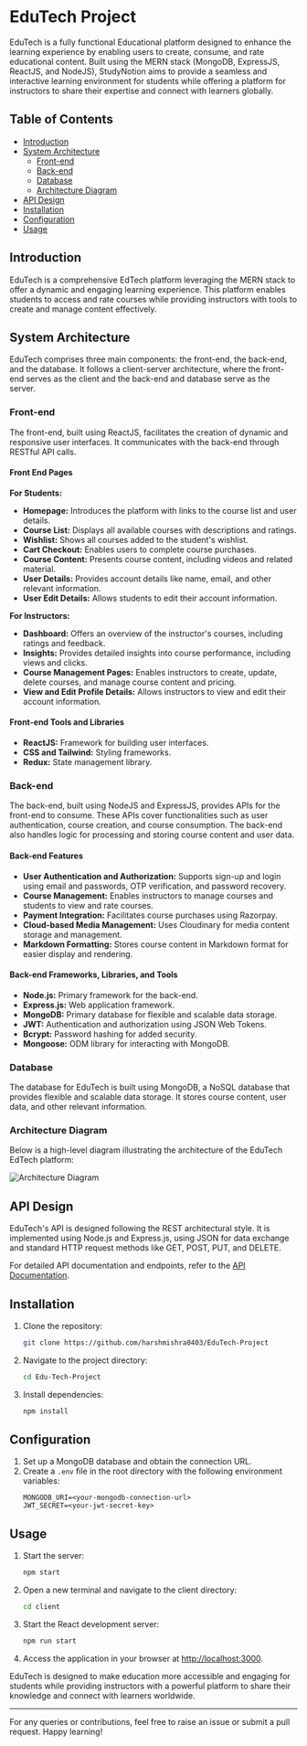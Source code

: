 # EduTech Project
EduTech is a fully functional Educational platform designed to enhance the learning experience by enabling users to create, consume, and rate educational content. Built using the MERN stack (MongoDB, ExpressJS, ReactJS, and NodeJS), StudyNotion aims to provide a seamless and interactive learning environment for students while offering a platform for instructors to share their expertise and connect with learners globally.

## Table of Contents
- [Introduction](#introduction)
- [System Architecture](#system-architecture)
  - [Front-end](#front-end)
  - [Back-end](#back-end)
  - [Database](#database)
  - [Architecture Diagram](#architecture-diagram)
- [API Design](#api-design)
- [Installation](#installation)
- [Configuration](#configuration)
- [Usage](#usage)

## Introduction
EduTech is a comprehensive EdTech platform leveraging the MERN stack to offer a dynamic and engaging learning experience. This platform enables students to access and rate courses while providing instructors with tools to create and manage content effectively.

## System Architecture
EduTech comprises three main components: the front-end, the back-end, and the database. It follows a client-server architecture, where the front-end serves as the client and the back-end and database serve as the server.

### Front-end
The front-end, built using ReactJS, facilitates the creation of dynamic and responsive user interfaces. It communicates with the back-end through RESTful API calls.

#### Front End Pages
**For Students:**
- **Homepage:** Introduces the platform with links to the course list and user details.
- **Course List:** Displays all available courses with descriptions and ratings.
- **Wishlist:** Shows all courses added to the student's wishlist.
- **Cart Checkout:** Enables users to complete course purchases.
- **Course Content:** Presents course content, including videos and related material.
- **User Details:** Provides account details like name, email, and other relevant information.
- **User Edit Details:** Allows students to edit their account information.

**For Instructors:**
- **Dashboard:** Offers an overview of the instructor's courses, including ratings and feedback.
- **Insights:** Provides detailed insights into course performance, including views and clicks.
- **Course Management Pages:** Enables instructors to create, update, delete courses, and manage course content and pricing.
- **View and Edit Profile Details:** Allows instructors to view and edit their account information.

#### Front-end Tools and Libraries
- **ReactJS:** Framework for building user interfaces.
- **CSS and Tailwind:** Styling frameworks.
- **Redux:** State management library.

### Back-end
The back-end, built using NodeJS and ExpressJS, provides APIs for the front-end to consume. These APIs cover functionalities such as user authentication, course creation, and course consumption. The back-end also handles logic for processing and storing course content and user data.

#### Back-end Features
- **User Authentication and Authorization:** Supports sign-up and login using email and passwords, OTP verification, and password recovery.
- **Course Management:** Enables instructors to manage courses and students to view and rate courses.
- **Payment Integration:** Facilitates course purchases using Razorpay.
- **Cloud-based Media Management:** Uses Cloudinary for media content storage and management.
- **Markdown Formatting:** Stores course content in Markdown format for easier display and rendering.

#### Back-end Frameworks, Libraries, and Tools
- **Node.js:** Primary framework for the back-end.
- **Express.js:** Web application framework.
- **MongoDB:** Primary database for flexible and scalable data storage.
- **JWT:** Authentication and authorization using JSON Web Tokens.
- **Bcrypt:** Password hashing for added security.
- **Mongoose:** ODM library for interacting with MongoDB.

### Database
The database for EduTech is built using MongoDB, a NoSQL database that provides flexible and scalable data storage. It stores course content, user data, and other relevant information.

### Architecture Diagram
Below is a high-level diagram illustrating the architecture of the EduTech EdTech platform:

![Architecture Diagram](path-to-diagram)

## API Design
EduTech's API is designed following the REST architectural style. It is implemented using Node.js and Express.js, using JSON for data exchange and standard HTTP request methods like GET, POST, PUT, and DELETE.

For detailed API documentation and endpoints, refer to the [API Documentation](link-to-api-documentation).

## Installation
1. Clone the repository:
   ```sh
   git clone https://github.com/harshmishra0403/EduTech-Project
   ```
2. Navigate to the project directory:
   ```sh
   cd Edu-Tech-Project
   ```
3. Install dependencies:
   ```sh
   npm install
   ```

## Configuration
1. Set up a MongoDB database and obtain the connection URL.
2. Create a `.env` file in the root directory with the following environment variables:
   ```env
   MONGODB_URI=<your-mongodb-connection-url>
   JWT_SECRET=<your-jwt-secret-key>
   ```

## Usage
1. Start the server:
   ```sh
   npm start
   ```
2. Open a new terminal and navigate to the client directory:
   ```sh
   cd client
   ```
3. Start the React development server:
   ```sh
   npm run start
   ```
4. Access the application in your browser at [http://localhost:3000](http://localhost:3000).

EduTech is designed to make education more accessible and engaging for students while providing instructors with a powerful platform to share their knowledge and connect with learners worldwide.

---

For any queries or contributions, feel free to raise an issue or submit a pull request. Happy learning!
